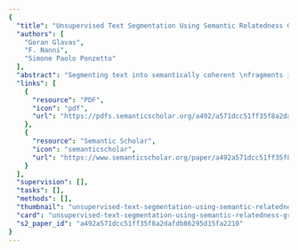 ```yaml
---
{
  "title": "Unsupervised Text Segmentation Using Semantic Relatedness Graphs",
  "authors": [
    "Goran Glavas",
    "F. Nanni",
    "Simone Paolo Ponzetto"
  ],
  "abstract": "Segmenting text into semantically coherent \nfragments improves readability of text \nand facilitates tasks like text summarization \nand passage retrieval. In this paper, \nwe present a novel unsupervised algorithm \nfor linear text segmentation (TS) \nthat exploits word embeddings and a measure \nof semantic relatedness of short texts \nto construct a semantic relatedness graph \nof the document. Semantically coherent \nsegments are then derived from maximal \ncliques of the relatedness graph. The algorithm \nperforms competitively on a standard \nsynthetic dataset and outperforms the \nbest-performing method on a real-world \n(i.e., non-artificial) dataset of political manifestos.",
  "links": [
    {
      "resource": "PDF",
      "icon": "pdf",
      "url": "https://pdfs.semanticscholar.org/a492/a571dcc51ff35f8a2dafdb86295d15fa2210.pdf"
    },
    {
      "resource": "Semantic Scholar",
      "icon": "semanticscholar",
      "url": "https://www.semanticscholar.org/paper/a492a571dcc51ff35f8a2dafdb86295d15fa2210"
    }
  ],
  "supervision": [],
  "tasks": [],
  "methods": [],
  "thumbnail": "unsupervised-text-segmentation-using-semantic-relatedness-graphs-thumb.jpg",
  "card": "unsupervised-text-segmentation-using-semantic-relatedness-graphs-card.jpg",
  "s2_paper_id": "a492a571dcc51ff35f8a2dafdb86295d15fa2210"
}
---
```


